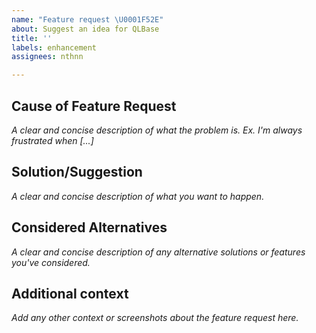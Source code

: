 ```yaml
---
name: "Feature request \U0001F52E"
about: Suggest an idea for QLBase
title: ''
labels: enhancement
assignees: nthnn

---
```


## Cause of Feature Request
*A clear and concise description of what the problem is. Ex. I'm always frustrated when [...]*

## Solution/Suggestion
*A clear and concise description of what you want to happen.*

## Considered Alternatives
*A clear and concise description of any alternative solutions or features you've considered.*

## Additional context
*Add any other context or screenshots about the feature request here.*
